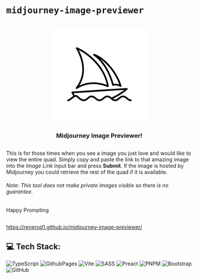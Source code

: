 # `midjourney-image-previewer`

<h2 align="center">
  <img height="256" width="256" src="./src/assets/images/Midjourney_Emblem.svg">
</h2>

<h3 align="center"><a src="https://renerod1.github.io/midjourney-image-previewer/">Midjourney Image Previewer!</a></h3>

##

<p>This is for those times when you see a image you just love and would like to view the entire quad. Simply copy and paste the link to that amazing image into the <em>Image Link</em> input bar and press <strong>Submit</strong>.  If the image is hosted by Midjourney you could retrieve the rest of the quad if it is available.</p>
<h6>Note: This tool does not make private images visible so there is no guarantee.</h6>
<p>Happy Prompting</p>

##

<a href="https://renerod1.github.io/midjourney-image-previewer/" target="_blank">https://renerod1.github.io/midjourney-image-previewer/</a>

## 💻 Tech Stack:

![TypeScript](https://img.shields.io/badge/typescript-3178C6.svg?style=for-the-badge&logo=typescript&logoColor=white)
![GithubPages](https://img.shields.io/badge/github%20pages-010409?style=for-the-badge&logo=github&logoColor=white)
![Vite](https://img.shields.io/badge/vite-EF39B3.svg?style=for-the-badge&logo=vite&logoColor=white)
![SASS](https://img.shields.io/badge/SASS-CC6699.svg?style=for-the-badge&logo=SASS&logoColor=white)
![Preact](https://img.shields.io/badge/preact-673AB8.svg?style=for-the-badge&logo=preact&logoColor=white)
![PNPM](https://img.shields.io/badge/pnpm-F9AD00.svg?style=for-the-badge&logo=pnpm&logoColor=white)
![Bootstrap](https://img.shields.io/badge/bootstrap-632BA7.svg?style=for-the-badge&logo=bootstrap&logoColor=white)
![GitHub](https://img.shields.io/badge/github-010409.svg?style=for-the-badge&logo=github&logoColor=white)
